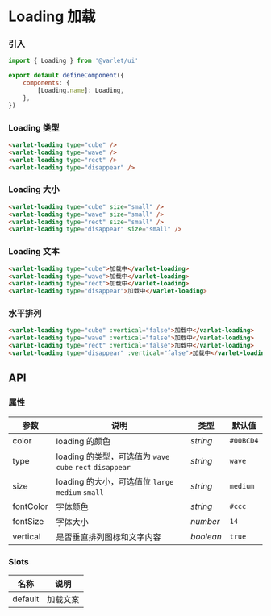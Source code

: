 # Loading 加载

### 引入

```js
import { Loading } from '@varlet/ui'

export default defineComponent({
	components: {
		[Loading.name]: Loading,
	},
})
```

### Loading 类型

```html
<varlet-loading type="cube" />
<varlet-loading type="wave" />
<varlet-loading type="rect" />
<varlet-loading type="disappear" />
```

### Loading 大小

```html
<varlet-loading type="cube" size="small" />
<varlet-loading type="wave" size="small" />
<varlet-loading type="rect" size="small" />
<varlet-loading type="disappear" size="small" />
```

### Loading 文本

```html
<varlet-loading type="cube">加载中</varlet-loading>
<varlet-loading type="wave">加载中</varlet-loading>
<varlet-loading type="rect">加载中</varlet-loading>
<varlet-loading type="disappear">加载中</varlet-loading>
```

### 水平排列

```html
<varlet-loading type="cube" :vertical="false">加载中</varlet-loading>
<varlet-loading type="wave" :vertical="false">加载中</varlet-loading>
<varlet-loading type="rect" :vertical="false">加载中</varlet-loading>
<varlet-loading type="disappear" :vertical="false">加载中</varlet-loading>
```

## API

### 属性

| 参数      | 说明                                                      | 类型      | 默认值    |
| --------- | --------------------------------------------------------- | --------- | --------- |
| color     | loading 的颜色                                            | _string_  | `#00BCD4` |
| type      | loading 的类型，可选值为 `wave` `cube` `rect` `disappear` | _string_  | `wave`    |
| size      | loading 的大小，可选值位 `large` `medium` `small`         | _string_  | `medium`  |
| fontColor | 字体颜色                                                  | _string_  | `#ccc`    |
| fontSize  | 字体大小                                                  | _number_  | `14`      |
| vertical  | 是否垂直排列图标和文字内容                                | _boolean_ | `true`    |

### Slots

| 名称    | 说明     |
| ------- | -------- |
| default | 加载文案 |
